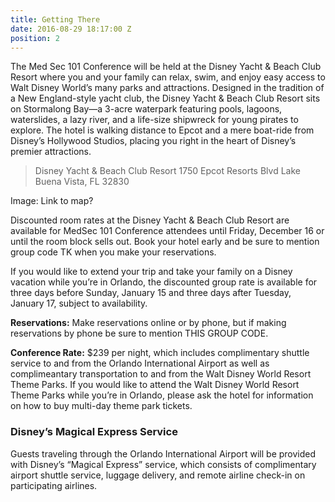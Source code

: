 ```yaml
---
title: Getting There
date: 2016-08-29 18:17:00 Z
position: 2
---
```


The Med Sec 101 Conference will be held at the Disney Yacht & Beach Club Resort where you and your family can relax, swim, and enjoy easy access to Walt Disney World’s many parks and attractions. Designed in the tradition of a New England-style yacht club, the Disney Yacht & Beach Club Resort sits on Stormalong Bay—a 3-acre waterpark featuring pools, lagoons, waterslides, a lazy river, and a life-size shipwreck for young pirates to explore. The hotel is walking distance to Epcot and a mere boat-ride from Disney’s Hollywood Studios, placing you right in the heart of Disney’s premier attractions. 
 

> Disney Yacht & Beach Club Resort
1750 Epcot Resorts Blvd 
Lake Buena Vista, FL 32830

Image: Link to map?

Discounted room rates at the Disney Yacht & Beach Club Resort are available for MedSec 101 Conference attendees until Friday, December 16 or until the room block sells out. Book your hotel early and be sure to mention group code TK when you make your reservations. 

If you would like to extend your trip and take your family on a Disney vacation while you’re in Orlando, the discounted group rate is available for three days before Sunday, January 15 and three days after Tuesday, January 17, subject to availability.

**Reservations:** Make reservations online or by phone, but if making reservations by phone be sure to mention THIS GROUP CODE.

**Conference Rate:** $239 per night, which includes complimentary shuttle service to and from the Orlando International Airport as well as complimeantary transportation to and from the Walt Disney World Resort Theme Parks. If you would like to attend the Walt Disney World Resort Theme Parks while you’re in Orlando, please ask the hotel for information on how to buy multi-day theme park tickets.
 
### Disney’s Magical Express Service
Guests traveling through the Orlando International Airport will be provided with Disney’s “Magical Express” service, which consists of complimentary airport shuttle service, luggage delivery, and remote airline check-in on participating airlines.